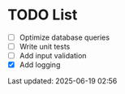 # TODO List

- [ ] Optimize database queries
- [ ] Write unit tests
- [ ] Add input validation
- [x] Add logging

Last updated: 2025-06-19 02:56
